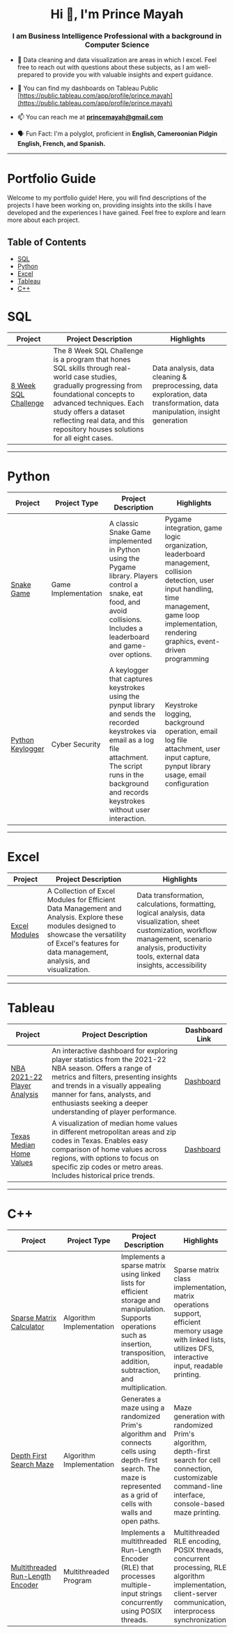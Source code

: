 <h1 align="center"> Hi 👋, I'm Prince Mayah</h1>
<h3 align="center"> I am Business Intelligence Professional with a background in Computer Science</h3>

- 💬 Data cleaning and data visualization are areas in which I excel. Feel free to reach out with questions about these subjects, as I am well-prepared to provide you with valuable insights and expert guidance.

- 🔭 You can find my dashboards on Tableau Public [https://public.tableau.com/app/profile/prince.mayah](https://public.tableau.com/app/profile/prince.mayah)

- 📫 You can reach me at **princemayah@gmail.com**

- 🗣️ Fun Fact: I'm a polyglot, proficient in **English, Cameroonian Pidgin English, French, and Spanish.**

---

# Portfolio Guide

Welcome to my portfolio guide! Here, you will find descriptions of the projects I have been working on, providing insights into the skills I have developed and the experiences I have gained. Feel free to explore and learn more about each project.

## Table of Contents

- [SQL](#sql)
- [Python](#python)
- [Excel](#excel)
- [Tableau](#tableau)
- [C++](#c)

# SQL

| Project | Project Description | Highlights | 
|---|---|---|
| [8 Week SQL Challenge](https://github.com/princemayah/8-Week-SQL-Challenge) | The 8 Week SQL Challenge is a program that hones SQL skills through real-world case studies, gradually progressing from foundational concepts to advanced techniques. Each study offers a dataset reflecting real data, and this repository houses solutions for all eight cases. | Data analysis, data cleaning & preprocessing, data exploration, data transformation, data manipulation, insight generation |

---

# Python

| Project | Project Type | Project Description | Highlights | 
|---|---|---|---|
| [Snake Game](https://github.com/princemayah/Snake-Game) | Game Implementation | A classic Snake Game implemented in Python using the Pygame library. Players control a snake, eat food, and avoid collisions. Includes a leaderboard and game-over options. | Pygame integration, game logic organization, leaderboard management, collision detection, user input handling, time management, game loop implementation, rendering graphics, event-driven programming |
| [Python Keylogger](https://github.com/princemayah/Python-Keylogger) | Cyber Security | A keylogger that captures keystrokes using the pynput library and sends the recorded keystrokes via email as a log file attachment. The script runs in the background and records keystrokes without user interaction. | Keystroke logging, background operation, email log file attachment, user input capture, pynput library usage, email configuration |

---

# Excel

| Project | Project Description | Highlights |
| --- | --- | --- |
| [Excel Modules](https://github.com/princemayah/Excel-Modules) | A Collection of Excel Modules for Efficient Data Management and Analysis. Explore these modules designed to showcase the versatility of Excel's features for data management, analysis, and visualization. | Data transformation, calculations, formatting, logical analysis, data visualization, sheet customization, workflow management, scenario analysis, productivity tools, external data insights, accessibility |


---

# Tableau

| Project | Project Description | Dashboard Link | 
|---|---|---|
| [NBA 2021-22 Player Analysis](https://github.com/princemayah/NBA-2021-22-Player-Analysis) | An interactive dashboard for exploring player statistics from the 2021-22 NBA season. Offers a range of metrics and filters, presenting insights and trends in a visually appealing manner for fans, analysts, and enthusiasts seeking a deeper understanding of player performance. | [Dashboard](https://public.tableau.com/app/profile/prince.mayah/viz/NBA2021-22PlayerAnalysis/NBA2021-2022) |
| [Texas Median Home Values](https://github.com/princemayah/Texas-Median-Home-Values) | A visualization of median home values in different metropolitan areas and zip codes in Texas.  Enables easy comparison of home values across regions, with options to focus on specific zip codes or metro areas. Includes historical price trends. | [Dashboard](https://public.tableau.com/app/profile/prince.mayah/viz/TexasMedianHomeValues/Dashboard) |

---

# C++

| Project | Project Type | Project Description | Highlights | 
|---|---|---|---|
| [Sparse Matrix Calculator](https://github.com/princemayah/Sparse-Martrix-Calculator) | Algorithm Implementation | Implements a sparse matrix using linked lists for efficient storage and manipulation. Supports operations such as insertion, transposition, addition, subtraction, and multiplication. | Sparse matrix class implementation, matrix operations support, efficient memory usage with linked lists, utilizes DFS, interactive input, readable printing. |
| [Depth First Search Maze](https://github.com/princemayah/Depth-First-Search-Maze) | Algorithm Implementation | Generates a maze using a randomized Prim's algorithm and connects cells using depth-first search. The maze is represented as a grid of cells with walls and open paths. | Maze generation with randomized Prim's algorithm, depth-first search for cell connection, customizable command-line interface, console-based maze printing. |
| [Multithreaded Run-Length Encoder](https://github.com/princemayah/Multithreaded-Run-Length-Encoder) | Multithreaded Program | Implements a multithreaded Run-Length Encoder (RLE) that processes multiple-input strings concurrently using POSIX threads. | Multithreaded RLE encoding, POSIX threads, concurrent processing, RLE algorithm implementation, client-server communication, interprocess synchronization. |

